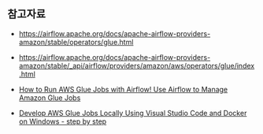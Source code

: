 

## 참고자료 ##

* https://airflow.apache.org/docs/apache-airflow-providers-amazon/stable/operators/glue.html
* https://airflow.apache.org/docs/apache-airflow-providers-amazon/stable/_api/airflow/providers/amazon/aws/operators/glue/index.html


* [How to Run AWS Glue Jobs with Airflow! Use Airflow to Manage Amazon Glue Jobs](https://www.youtube.com/watch?v=5tu1aixBjnw)
* [Develop AWS Glue Jobs Locally Using Visual Studio Code and Docker on Windows - step by step](https://www.youtube.com/watch?v=__j-SyopVBs)
